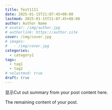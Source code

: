 ```yaml
---
title: Test1111
date: 2025-01-15T21:07:45+08:00
lastmod: 2025-01-15T21:07:45+08:00
author: Author Name
# avatar: /img/author.jpg
# authorlink: https://author.site
cover: /img/cover.jpg
# images:
#   - /img/cover.jpg
categories:
  - category1
tags:
  - tag1
  - tag2
# nolastmod: true
draft: true
---
```


显示Cut out summary from your post content here.

<!--more-->

The remaining content of your post.
